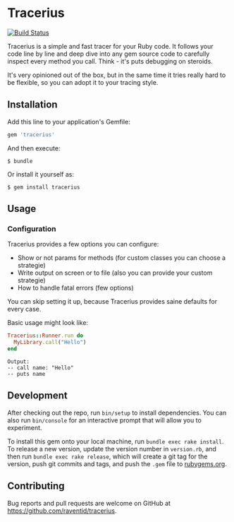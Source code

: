 # Tracerius
[![Build Status](https://travis-ci.org/raventid/tracerius.svg?branch=master)](https://travis-ci.org/raventid/tracer)


Tracerius is a simple and fast tracer for your Ruby code. It follows your code line by line and deep dive into any gem source code to carefully inspect every method you call. Think - it's puts debugging on steroids.

It's very opinioned out of the box, but in the same time it tries really hard to be flexible, so you can adopt it to your tracing style.

## Installation

Add this line to your application's Gemfile:

```ruby
gem 'tracerius'
```

And then execute:

    $ bundle

Or install it yourself as:

    $ gem install tracerius

## Usage

### Configuration
Tracerius provides a few options you can configure:
- Show or not params for methods (for custom classes you can choose a strategie)
- Write output on screen or to file (also you can provide your custom strategie)
- How to handle fatal errors (few options)

You can skip setting it up, because Tracerius provides saine defaults for every case.


Basic usage might look like:

```ruby
Tracerius::Runner.run do
  MyLibrary.call("Hello")
end
```

```
Output:
-- call name: "Hello"
-- puts name
```

## Development

After checking out the repo, run `bin/setup` to install dependencies. You can also run `bin/console` for an interactive prompt that will allow you to experiment.

To install this gem onto your local machine, run `bundle exec rake install`. To release a new version, update the version number in `version.rb`, and then run `bundle exec rake release`, which will create a git tag for the version, push git commits and tags, and push the `.gem` file to [rubygems.org](https://rubygems.org).

## Contributing

Bug reports and pull requests are welcome on GitHub at https://github.com/raventid/tracerius.

